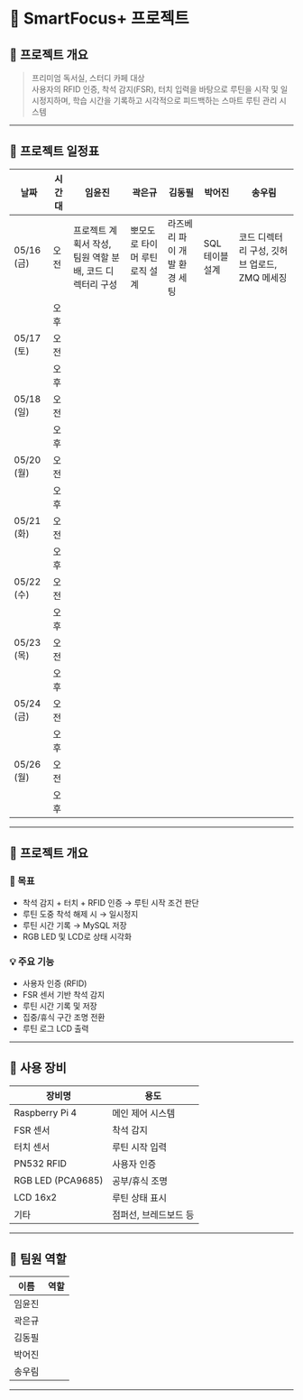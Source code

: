 # 📘 SmartFocus+ 프로젝트

## 📝 프로젝트 개요
> 프리미엄 독서실, 스터디 카페 대상  
> 사용자의 RFID 인증, 착석 감지(FSR), 터치 입력을 바탕으로 루틴을 시작 및 일시정지하며, 학습 시간을 기록하고 시각적으로 피드백하는 스마트 루틴 관리 시스템

---
## 📅 프로젝트 일정표

| 날짜       | 시간대 | 임윤진                                           | 곽은규                               | 김동필                             | 박어진                           | 송우림                                  |
|------------|--------|--------------------------------------------------|--------------------------------------|------------------------------------|----------------------------------|-------------------------------------------|
| 05/16 (금) | 오전   | 프로젝트 계획서 작성, 팀원 역할 분배, 코드 디렉터리 구성 | 뽀모도로 타이머 루틴 로직 설계         | 라즈베리 파이 개발 환경 세팅       | SQL 테이블 설계                   | 코드 디렉터리 구성, 깃허브 업로드, ZMQ 메세징 |
|            | 오후   |                                                  |                                      |                                    |                                  |                                           |
| 05/17 (토) | 오전   |                                                  |                                      |                                    |                                  |                                           |
|            | 오후   |                                                  |                                      |                                    |                                  |                                           |
| 05/18 (일) | 오전   |                                                  |                                      |                                    |                                  |                                           |
|            | 오후   |                                                  |                                      |                                    |                                  |                                           |
| 05/20 (월) | 오전   |                                                  |                                      |                                    |                                  |                                           |
|            | 오후   |                                                  |                                      |                                    |                                  |                                           |
| 05/21 (화) | 오전   |                                                  |                                      |                                    |                                  |                                           |
|            | 오후   |                                                  |                                      |                                    |                                  |                                           |
| 05/22 (수) | 오전   |                                                  |                                      |                                    |                                  |                                           |
|            | 오후   |                                                  |                                      |                                    |                                  |                                           |
| 05/23 (목) | 오전   |                                                  |                                      |                                    |                                  |                                           |
|            | 오후   |                                                  |                                      |                                    |                                  |                                           |
| 05/24 (금) | 오전   |                                                  |                                      |                                    |                                  |                                           |
|            | 오후   |                                                  |                                      |                                    |                                  |                                           |
| 05/26 (월) | 오전   |                                                  |                                      |                                    |                                  |                                           |
|            | 오후   |                                                  |                                      |                                    |                                  |                                           |

---

## 📌 프로젝트 개요

### 🎯 목표
- 착석 감지 + 터치 + RFID 인증 → 루틴 시작 조건 판단
- 루틴 도중 착석 해제 시 → 일시정지
- 루틴 시간 기록 → MySQL 저장
- RGB LED 및 LCD로 상태 시각화

### 💡 주요 기능
- 사용자 인증 (RFID)
- FSR 센서 기반 착석 감지
- 루틴 시간 기록 및 저장
- 집중/휴식 구간 조명 전환
- 루틴 로그 LCD 출력

---

## 🧪 사용 장비

| 장비명 | 용도 |
|--------|------|
| Raspberry Pi 4 | 메인 제어 시스템 |
| FSR 센서 | 착석 감지 |
| 터치 센서 | 루틴 시작 입력 |
| PN532 RFID | 사용자 인증 |
| RGB LED (PCA9685) | 공부/휴식 조명 |
| LCD 16x2 | 루틴 상태 표시 |
| 기타 | 점퍼선, 브레드보드 등 |

---

## 👥 팀원 역할

| 이름 | 역할 |
|------|------|
| 임윤진 | |
| 곽은규 | |
| 김동필 | |
| 박어진 | |
| 송우림 | |

---


